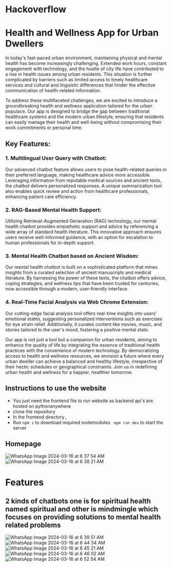 # Hackoverflow

# Health and Wellness App for Urban Dwellers
In today's fast-paced urban environment, maintaining physical and mental health has become increasingly challenging. Extended work hours, constant engagement with technology, and the hustle of city life have contributed to a rise in health issues among urban residents. This situation is further complicated by barriers such as limited access to timely healthcare services and cultural and linguistic differences that hinder the effective communication of health-related information.

To address these multifaceted challenges, we are excited to introduce a groundbreaking health and wellness application tailored for the urban populace. Our app is designed to bridge the gap between traditional healthcare systems and the modern urban lifestyle, ensuring that residents can easily manage their health and well-being without compromising their work commitments or personal time.

## Key Features:

### 1. Multilingual User Query with Chatbot:
Our advanced chatbot feature allows users to pose health-related queries in their preferred language, making healthcare advice more accessible. Leveraging information from reputable medical sources and ancient texts, the chatbot delivers personalized responses. A unique summarization tool also enables quick review and action from healthcare professionals, enhancing patient care efficiency.

### 2. RAG-Based Mental Health Support:
Utilizing Retrieval-Augmented Generation (RAG) technology, our mental health chatbot provides empathetic support and advice by referencing a wide array of standard health literature. This innovative approach ensures users receive well-informed guidance, with an option for escalation to human professionals for in-depth support.

### 3. Mental Health Chatbot based on Ancient Wisdom:
Our mental health chatbot is built on a sophisticated platform that mines insights from a curated selection of ancient manuscripts and medical literature. By harnessing the power of these texts, the chatbot offers advice, coping strategies, and wellness tips that have been trusted for centuries, now accessible through a modern, user-friendly interface.

### 4. Real-Time Facial Analysis via Web Chrome Extension:
Our cutting-edge facial analysis tool offers real-time insights into users' emotional states, suggesting personalized interventions such as exercises for eye strain relief. Additionally, it curates content like movies, music, and stories tailored to the user's mood, fostering a positive mental state.

Our app is not just a tool but a companion for urban residents, aiming to enhance the quality of life by integrating the essence of traditional health practices with the convenience of modern technology. By democratizing access to health and wellness resources, we envision a future where every urban dweller can achieve a balanced and healthy lifestyle, irrespective of their hectic schedules or geographical constraints. Join us in redefining urban health and wellness for a happier, healthier tomorrow.

## Instructions to use the website

* You just need the frontend file to run website as backend api's are hosted on pythonanywhere
* clone the repository
* In the frontend directory ,
* Run ``` npm i ``` to download required nodemodules
  ``` npm run dev``` to start the server

  
## Homepage
![WhatsApp Image 2024-03-16 at 6 37 54 AM](https://github.com/Tejas-1704/Hackoverflow/assets/97530889/5a14603e-1fa4-474e-8c9f-bc8c6425466f)
![WhatsApp Image 2024-03-16 at 6 38 21 AM](https://github.com/Tejas-1704/Hackoverflow/assets/97530889/d425b95d-ba01-46c1-b0e7-5397e7a02fc9)


# Features

## 2 kinds of chatbots one is for spiritual health named spiritual and other is mindmingle which focuses on providing solutions to mental health related problems
![WhatsApp Image 2024-03-16 at 6 39 51 AM](https://github.com/Tejas-1704/Hackoverflow/assets/97530889/71b40ec8-9bc9-4a7a-a324-4dc0c37a5b1b)
![WhatsApp Image 2024-03-16 at 6 44 34 AM](https://github.com/Tejas-1704/Hackoverflow/assets/97530889/c35e1a5f-0ad0-401a-a213-806632656f1b)
![WhatsApp Image 2024-03-16 at 6 45 21 AM](https://github.com/Tejas-1704/Hackoverflow/assets/97530889/79141300-2299-40b1-bf38-55e05e73da56)
![WhatsApp Image 2024-03-16 at 6 46 02 AM](https://github.com/Tejas-1704/Hackoverflow/assets/97530889/54c0848c-0dae-48f6-86d1-7bf1d08d651c)
![WhatsApp Image 2024-03-16 at 6 52 54 AM](https://github.com/Tejas-1704/Hackoverflow/assets/97530889/a09ee0ae-9306-45d1-ac74-1d1ce6d8534f)

